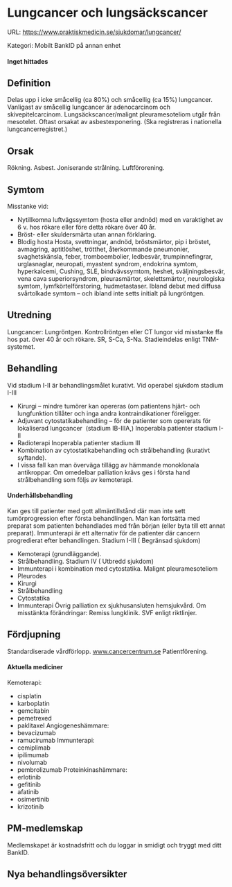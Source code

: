 # Lungcancer och lungsäckscancer

URL: https://www.praktiskmedicin.se/sjukdomar/lungcancer/



Kategori: Mobilt BankID på annan enhet

#### Inget hittades

## Definition

Delas upp i icke småcellig (ca 80%) och småcellig (ca 15%) lungcancer. Vanligast av småcellig lungcancer är adenocarcinom och skivepitelcarcinom.
Lungsäckscancer/malignt pleuramesoteliom utgår från mesotelet. Oftast orsakat av asbestexponering. (Ska registreras i nationella lungcancerregistret.)

## Orsak

Rökning. Asbest. Joniserande strålning. Luftförorening.

## Symtom

Misstanke vid:
* Nytillkomna luftvägssymtom (hosta eller andnöd) med en varaktighet av 6 v. hos rökare eller före detta rökare över 40 år.
* Bröst- eller skuldersmärta utan annan förklaring.
* Blodig hosta
Hosta, svettningar, andnöd, bröstsmärtor, pip i bröstet, avmagring, aptitlöshet, trötthet, återkommande pneumonier, svaghetskänsla, feber, tromboembolier, ledbesvär, trumpinnefingrar, urglasnaglar, neuropati, myastent syndrom, endokrina symtom, hyperkalcemi, Cushing, SLE, bindvävssymtom, heshet, sväljningsbesvär, vena cava superiorsyndrom, pleurasmärtor, skelettsmärtor, neurologiska symtom, lymfkörtelförstoring, hudmetastaser. Ibland debut med diffusa svårtolkade symtom – och ibland inte setts initialt på lungröntgen.

## Utredning

Lungcancer: Lungröntgen. Kontrollröntgen eller CT lungor vid misstanke ffa hos pat. över 40 år och rökare. SR, S-Ca, S-Na. Stadieindelas enligt TNM-systemet.

## Behandling

Vid stadium I-II är behandlingsmålet kurativt.
Vid operabel sjukdom stadium I-III
- Kirurgi – mindre tumörer kan opereras (om patientens hjärt- och lungfunktion tillåter och inga andra kontraindikationer föreligger.
- Adjuvant cytostatikabehandling – för de patienter som opererats för lokaliserad lungcancer  (stadium IB-IIIA,)
Inoperabla patienter stadium I-II
- Radioterapi
Inoperabla patienter stadium III
- Kombination av cytostatikabehandling och strålbehandling (kurativt syftande).
- I vissa fall kan man överväga tillägg av hämmande monoklonala antikroppar.
Om omedelbar palliation krävs ges i första hand strålbehandling som följs av kemoterapi.

#### Underhållsbehandling

Kan ges till patienter med gott allmäntillstånd där man inte sett tumörprogression efter första behandlingen. Man kan fortsätta med preparat som patienten behandlades med från början (eller byta till ett annat preparat).
Immunterapi är ett alternativ för de patienter där cancern progredierat efter behandlingen.
Stadium I-III ( Begränsad sjukdom)
- Kemoterapi (grundläggande). 
- Strålbehandling.
Stadium IV ( Utbredd sjukdom)
- Immunterapi i kombination med cytostatika.
Malignt pleuramesoteliom
- Pleurodes
- Kirurgi
- Strålbehandling
- Cytostatika
- Immunterapi
Övrig palliation ex sjukhusansluten hemsjukvård.
Om misstänkta förändringar: Remiss lungklinik. SVF enligt riktlinjer.

## Fördjupning

Standardiserade vårdförlopp. www.cancercentrum.se
Patientförening.

#### Aktuella mediciner

Kemoterapi:
- cisplatin
- karboplatin
- gemcitabin
- pemetrexed
- paklitaxel
Angiogeneshämmare:
- bevacizumab
- ramucirumab
Immunterapi:
- cemiplimab
- ipilimumab
- nivolumab
- pembrolizumab
Proteinkinashämmare:
- erlotinib
- gefitinib
- afatinib
- osimertinib
- krizotinib

## PM-medlemskap

Medlemskapet är kostnadsfritt och du loggar in smidigt och tryggt med ditt BankID.

## Nya behandlingsöversikter

